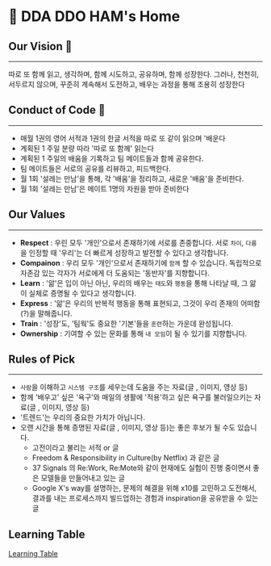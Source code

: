 # 🎯 DDA DDO HAM's Home

## Our Vision 👀

---

따로 또 함께 읽고, 생각하며,
함께 시도하고, 공유하며,
함께 성장한다.
그러나, 천천히, 서두르지 않으며,
꾸준히 계속해서 도전하고, 배우는 과정을 통해
조용히 성장한다

## Conduct of Code 🎯

---

- 매월 1권의 영어 서적과 1권의 한글 서적을 따로 또 같이 읽으며 '배운다
- 계획된 1 주일 분량 따라 '따로 또 함께' 읽는다
- 계획된 1 주일의 배움을 기록하고 팀 메이트들과 함께 공유한다.
- 팀 메이트들은 서로의 공유를 리뷰하고, 피드백한다.
- 월 1회 '설레는 만남'을 통해, 각 '배움'을 정리하고, 새로운 '배움'을 준비한다.
- 월 1회 '설레는 만남'은 메이트 1명의 자원을 받아 준비한다

## Our Values

---

- **Respect** : 우린 모두 '개인'으로서 존재하기에 서로를 존중합니다. 서로 `차이`, `다름`을 인정할 때 '우리'는 더 빠르게 성장하고 발전할 수 있다고 생각합니다.
- **Compainon** : 우리 모두 '개인'으로서 존재하기에 `함께` 할 수 있습니다. 독립적으로 자존감 있는 각자가 서로에게 더 도움되는 '동반자'를 지향합니다.
- **Learn** : '앎'은 입이 아닌 아닌, 우리의 배우는 `태도`와 `행동`을 통해 나타날 때, 그 앎이 실체로 증명될 수 있다고 생각합니다.
- **Express** : '앎'은 우리의 반복적 행동을 통해 표현되고, 그것이 우리 존재의 어떠함(?)을 말해줍니다.
- **Train** :  '성장'도, '팀웍'도 중요한 '기본'들을 `훈련`하는 가운데 완성됩니다.
- **Ownership** : 기여할 수 있는 문화를 통해 `내 모임`이 될 수 있기를 지향합니다.

## Rules of Pick

---

- `사람`을 이해하고 `시스템 구조`를 세우는데 도움을 주는 자료(글 , 이미지, 영상 등)
- 함께 '배우고' 싶은 '욕구'와 매일의 생활에 '적용'하고 싶은 욕구를 불러일으키는 자료(글 , 이미지, 영상 등)
- '트렌드'는 우리의 중요한 가치가 아닙니다.
- 오랜 시간을 통해 증명된 자료(글 , 이미지, 영상 등)는 좋은 후보가 될 수도 있습니다.
    - 고전이라고 불리는 서적  or 글
    - Freedom & Responsibility in Culture(by Netflix) 과 같은 글
    - 37 Signals 의 Re:Work, Re:Mote와 같이 현재에도 실험이 진행 중이면서 좋은 모델들을 만들어내고 있는 글
    - Google X's way를 설명하는, 문제의 해결을 위해 x10를 고민하고 도전해서, 결과를 내는 프로세스까지  빌드업하는 경험과 inspiration을 공유받을 수 있는 글

## Learning Table

[Learning Table](./Learning-Table-0b9ec526-9a9a-4d75-b638-cff984e69ed7.csv)